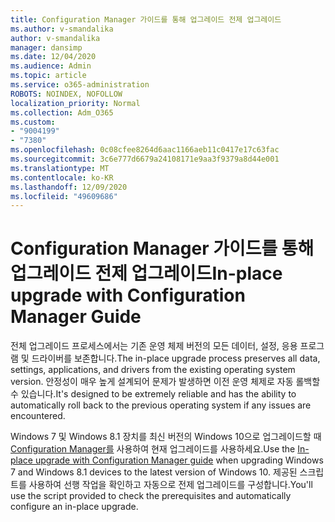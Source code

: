 ```yaml
---
title: Configuration Manager 가이드를 통해 업그레이드 전제 업그레이드
ms.author: v-smandalika
author: v-smandalika
manager: dansimp
ms.date: 12/04/2020
ms.audience: Admin
ms.topic: article
ms.service: o365-administration
ROBOTS: NOINDEX, NOFOLLOW
localization_priority: Normal
ms.collection: Adm_O365
ms.custom:
- "9004199"
- "7380"
ms.openlocfilehash: 0c08cfee8264d6aac1166aeb11c0417e17c63fac
ms.sourcegitcommit: 3c6e777d6679a24108171e9aa3f9379a8d44e001
ms.translationtype: MT
ms.contentlocale: ko-KR
ms.lasthandoff: 12/09/2020
ms.locfileid: "49609686"
---
```

# <a name="in-place-upgrade-with-configuration-manager-guide"></a><span data-ttu-id="c7847-102">Configuration Manager 가이드를 통해 업그레이드 전제 업그레이드</span><span class="sxs-lookup"><span data-stu-id="c7847-102">In-place upgrade with Configuration Manager Guide</span></span>

<span data-ttu-id="c7847-103">전체 업그레이드 프로세스에서는 기존 운영 체제 버전의 모든 데이터, 설정, 응용 프로그램 및 드라이버를 보존합니다.</span><span class="sxs-lookup"><span data-stu-id="c7847-103">The in-place upgrade process preserves all data, settings, applications, and drivers from the existing operating system version.</span></span> <span data-ttu-id="c7847-104">안정성이 매우 높게 설계되어 문제가 발생하면 이전 운영 체제로 자동 롤백할 수 있습니다.</span><span class="sxs-lookup"><span data-stu-id="c7847-104">It's designed to be extremely reliable and has the ability to automatically roll back to the previous operating system if any issues are encountered.</span></span>

<span data-ttu-id="c7847-105">Windows 7 및 Windows 8.1 장치를 최신 버전의 Windows 10으로 업그레이드할 때 [Configuration Manager를](https://admin.microsoft.com/adminportal/home#/win10upgrade) 사용하여 현재 업그레이드를 사용하세요.</span><span class="sxs-lookup"><span data-stu-id="c7847-105">Use the [In-place upgrade with Configuration Manager guide](https://admin.microsoft.com/adminportal/home#/win10upgrade) when upgrading Windows 7 and Windows 8.1 devices to the latest version of Windows 10.</span></span> <span data-ttu-id="c7847-106">제공된 스크립트를 사용하여 선행 작업을 확인하고 자동으로 전제 업그레이드를 구성합니다.</span><span class="sxs-lookup"><span data-stu-id="c7847-106">You'll use the script provided to check the prerequisites and automatically configure an in-place upgrade.</span></span>